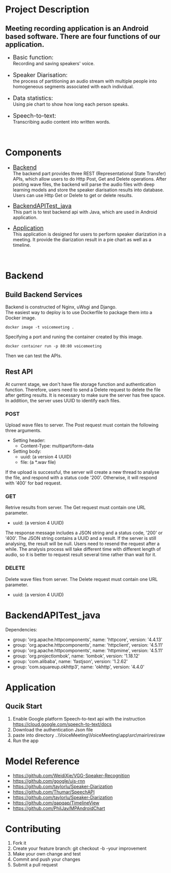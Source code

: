 # Project Description
## Meeting recording application is an Android based software. There are four functions of our application.

* <font size=4>Basic function:</font> <br>
    Recording and saving speakers' voice.<br><br>
* <font size=4>Speaker Diarisation:</font> <br>
    the process of partitioning an audio stream with multiple people into homogeneous segments associated with each individual. <br><br>
* <font size=4>Data statistics:</font> <br>
    Using pie chart to show how long each person speaks. <br><br>
* <font size=4>Speech-to-text:</font> <br>
    Transcribing audio content into written words. 
    
    
<br>


# Components

* [<font size=4>Backend</font>](#backend) <br>
    The backend part provides three REST (Representational State Transfer) APIs, which allow users to do Http Post, Get and Delete operations. After posting wave files, the backend will parse the audio files with deep learning models and store the speaker diarisation results into database. Users can use Http Get or Delete to get or delete results. 

* [<font size=4>BackendAPITest_java</font>](#apitest) <br>
    This part is to test backend api with Java, which are used in Android application.

* [<font size=4>Application</font>](#app) <br>
    This application is designed for users to perform speaker diarization in a meeting. It provide the diarization result in a pie chart as well as a timeline.


<br>


# **<span id="backend"> Backend </span>**

## **Build Backend Services**
Backend is constructed of Nginx, uWsgi and Django. <br>
The easiest way to deploy is to use Dockerfile to package them into a Docker image. 
```
docker image -t voicemeeting .
```

Specifying a port and runing the container created by this image.
```
docker container run -p 80:80 voicemeeting
```

Then we can test the APIs.

## **Rest API**

At current stage, we don't have file storage function and authentication function. Therefore, users need to send a Delete request to delete the file after getting results. It is necessary to make sure the server has free space. In addition, the server uses UUID to identify each files.

### POST
Upload wave files to server. The Post request must contain the following three arguments.
* Setting header: <br>
    * Content-Type: multipart/form-data
* Setting body: <br>
    * uuid: (a version 4 UUID)
    * file: (a *.wav file)

If the upload is successful, the server will create a new thread to analyse the file, and respond with a status code '200'. Otherwise, it will respond with '400' for bad request.

### GET
Retrive results from server. The Get request must contain one URL parameter. <br>
* uuid: (a version 4 UUID)

The response message includes a JSON string and a status code, '200' or '400'. The JSON string contains a UUID and a result. If the server is still analysing, the result will be null. Users need to resend the request after a while. The analysis process will take different time with different length of audio, so it is better to request result several time rather than wait for it.

### DELETE
Delete wave files from server. The Delete request must contain one URL parameter.
* uuid: (a version 4 UUID)


# <span id="apitest"> BackendAPITest_java </span>
Dependencies:
* group: 'org.apache.httpcomponents', name: 'httpcore', version: '4.4.13'
* group: 'org.apache.httpcomponents', name: 'httpclient', version: '4.5.11'
* group: 'org.apache.httpcomponents', name: 'httpmime', version: '4.5.11'
* group: 'org.projectlombok', name: 'lombok', version: '1.18.12'
* group: 'com.alibaba', name: 'fastjson', version: '1.2.62'
* group: 'com.squareup.okhttp3', name: 'okhttp', version: '4.4.0'

# <span id="app"> Application </span>

## Qucik Start
1. Enable Google platform Speech-to-text api with the instruction https://cloud.google.com/speech-to-text/docs
2. Download the authentication Json file 
3. paste into directory ..\VoiceMeeting\VoiceMeeting\app\src\main\res\raw 
4. Run the app


# Model Reference
* https://github.com/WeidiXie/VGG-Speaker-Recognition
* https://github.com/google/uis-rnn
* https://github.com/taylorlu/Speaker-Diarization
* https://github.com/Thumar/SpeechAPI
* https://github.com/taylorlu/Speaker-Diarization
* https://github.com/qapqap/TimelineView
* https://github.com/PhilJay/MPAndroidChart

# Contributing 
1. Fork it
2. Create your feature branch: git checkout -b -your improvement
3. Make your own change and test
4. Commit and push your changes
5. Submit a pull request